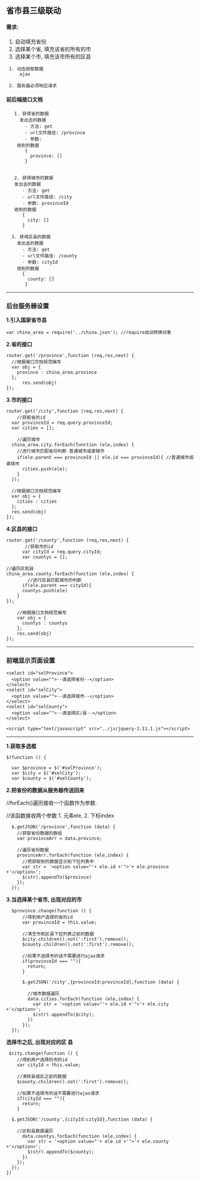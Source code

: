 ## 省市县三级联动

#### 需求:

   1. 自动填充省份
   2. 选择某个省, 填充该省的所有的市
   3. 选择某个市, 填充该市所有的区县

     1. 动态获取数据
         ajax

     2. 服务器必须响应请求


#### 前后端接口文档

       1. 获得省的数据
         发出去的数据
           - 方法: get
           - url文件路径: /province
           - 参数:
        收到的数据
           {
             province: []
           }


       2. 获得城市的数据
       发出去的数据
          - 方法: get
          - url文件路径: /city
          - 参数: provinceId
       收到的数据
          {
            city: []
          }

      3. 获得区县的数据
        发出去的数据
          - 方法: get
          - url文件路径: /county
          - 参数: cityId
        收到的数据
          {
            county: []
           }


----------

### 后台服务器设置


**1.引入国家省市县**

	var china_area = require('../china.json'); //require自动转换对象


**2.省的接口**

	router.get('/province',function (req,res,next) {
	  //根据接口文档规范编写
	  var obj = {
	    province : china_area.province
	  };
		  res.send(obj)
	});


**3.市的接口**

	router.get('/city',function (req,res,next) {
		//获取省的id
	  var provinceId = req.query.provinceId;
	  var cities = [];
		
		//遍历城市
	  china_area.city.forEach(function (ele,index) {
		//进行城市匹配省份判断 普通城市或直辖市
	    if(ele.parent === provinceId || ele.id === provinceId){ //普通城市或直辖市
	      cities.push(ele);
	    }
	  });
	
	  //根据接口文档规范编写
	  var obj = {
	    cities : cities
	  };
	  res.send(obj)
	});


**4.区县的接口**

	router.get('/county',function (req,res,next) {
		   //获取市的id
		  var cityId = req.query.cityId;
		  var countys = [];
	
	//遍历区和县
	china_area.county.forEach(function (ele,index) {
			//进行区县匹配城市的判断
    	  if(ele.parent === cityId){
          countys.push(ele)
	    }
	});
	
	    //根据接口文档规范编写
	    var obj = {
	      countys : countys
	    };
	    res.send(obj)
    });


----------

### 前端显示页面设置

	<select id="selProvince">
	  <option value="">--请选择省份--</option>
	</select>
	<select id="selCity">
	  <option value="">--请选择城市--</option>
	</select>
	<select id="selCounty">
	  <option value="">--请选择区/县--</option>
	</select>

	<script type="text/javascript" src="../js/jquery-1.11.1.js"></script>

----------


**1.获取多选框**

	$(function () {

	  var $province = $('#selProvince');
	  var $city = $('#selCity');
	  var $county = $('#selCounty');
	
**2.把省份的数据从服务器传送回来**

//forEach()遍历接收一个函数作为参数.

//该函数接收两个参数 1. 元素ele, 2. 下标index

	  $.getJSON('/province',function (data) {
	    //获取省份数据的数组
	    var provinceArr = data.province;

		//遍历省份数据
	    provinceArr.forEach(function (ele,index) {
	      //把获取到的数据显示到下拉列表中
	      var str = '<option value="'+ ele.id +'">'+ ele.province +'</option>';
	      $(str).appendTo($province)
	    });
	  });
	
	
	
**3.当选择某个省市,  出现对应的市**

	  $province.change(function () {
		  //得到用户选择的省的id
	  	  var provinceId = this.value; 

	      //清空市和区县下拉列表之前的数据
	      $city.children().not(':first').remove();
	      $county.children().not(':first').remove();
	
		  //如果不选择市的话不需要进行ajax请求
	      if(provinceId === ""){
	        return;
	      }
	
	      $.getJSON('/city',{provinceId:provinceId},function (data) {
	
			//城市数据遍历
	        data.cities.forEach(function (ele,index) {
	          var str = '<option value="'+ ele.id +'">'+ ele.city +'</option>';
	          $(str).appendTo($city);
	        })
	      });
	  });
	
	
**选择市之后, 出现对应的区 县**

	 $city.change(function () {
		//得到用户选择的市的id
	    var cityId = this.value; 

		//清除县或区之前的数据
	    $county.children().not(':first').remove();

		//如果不选择市的话不需要进行ajax请求
	    if(cityId === ""){
	      return;
	    }
	
	  $.getJSON('/county',{cityId:cityId},function (data) {
	
		//区和县数据遍历
	      data.countys.forEach(function (ele,index) {
	        var str = '<option value="'+ ele.id +'">'+ ele.county +'</option>';
	        $(str).appendTo($county);
	      })
	    });
	  });
	})
